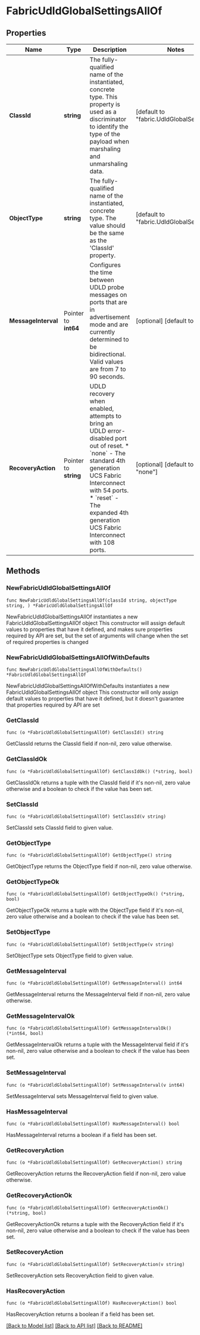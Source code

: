 # FabricUdldGlobalSettingsAllOf

## Properties

Name | Type | Description | Notes
------------ | ------------- | ------------- | -------------
**ClassId** | **string** | The fully-qualified name of the instantiated, concrete type. This property is used as a discriminator to identify the type of the payload when marshaling and unmarshaling data. | [default to "fabric.UdldGlobalSettings"]
**ObjectType** | **string** | The fully-qualified name of the instantiated, concrete type. The value should be the same as the &#39;ClassId&#39; property. | [default to "fabric.UdldGlobalSettings"]
**MessageInterval** | Pointer to **int64** | Configures the time between UDLD probe messages on ports that are in advertisement mode and are currently determined to be bidirectional. Valid values are from 7 to 90 seconds. | [optional] [default to 15]
**RecoveryAction** | Pointer to **string** | UDLD recovery when enabled, attempts to bring an UDLD error-disabled port out of reset. * &#x60;none&#x60; - The standard 4th generation UCS Fabric Interconnect with 54 ports. * &#x60;reset&#x60; - The expanded 4th generation UCS Fabric Interconnect with 108 ports. | [optional] [default to "none"]

## Methods

### NewFabricUdldGlobalSettingsAllOf

`func NewFabricUdldGlobalSettingsAllOf(classId string, objectType string, ) *FabricUdldGlobalSettingsAllOf`

NewFabricUdldGlobalSettingsAllOf instantiates a new FabricUdldGlobalSettingsAllOf object
This constructor will assign default values to properties that have it defined,
and makes sure properties required by API are set, but the set of arguments
will change when the set of required properties is changed

### NewFabricUdldGlobalSettingsAllOfWithDefaults

`func NewFabricUdldGlobalSettingsAllOfWithDefaults() *FabricUdldGlobalSettingsAllOf`

NewFabricUdldGlobalSettingsAllOfWithDefaults instantiates a new FabricUdldGlobalSettingsAllOf object
This constructor will only assign default values to properties that have it defined,
but it doesn't guarantee that properties required by API are set

### GetClassId

`func (o *FabricUdldGlobalSettingsAllOf) GetClassId() string`

GetClassId returns the ClassId field if non-nil, zero value otherwise.

### GetClassIdOk

`func (o *FabricUdldGlobalSettingsAllOf) GetClassIdOk() (*string, bool)`

GetClassIdOk returns a tuple with the ClassId field if it's non-nil, zero value otherwise
and a boolean to check if the value has been set.

### SetClassId

`func (o *FabricUdldGlobalSettingsAllOf) SetClassId(v string)`

SetClassId sets ClassId field to given value.


### GetObjectType

`func (o *FabricUdldGlobalSettingsAllOf) GetObjectType() string`

GetObjectType returns the ObjectType field if non-nil, zero value otherwise.

### GetObjectTypeOk

`func (o *FabricUdldGlobalSettingsAllOf) GetObjectTypeOk() (*string, bool)`

GetObjectTypeOk returns a tuple with the ObjectType field if it's non-nil, zero value otherwise
and a boolean to check if the value has been set.

### SetObjectType

`func (o *FabricUdldGlobalSettingsAllOf) SetObjectType(v string)`

SetObjectType sets ObjectType field to given value.


### GetMessageInterval

`func (o *FabricUdldGlobalSettingsAllOf) GetMessageInterval() int64`

GetMessageInterval returns the MessageInterval field if non-nil, zero value otherwise.

### GetMessageIntervalOk

`func (o *FabricUdldGlobalSettingsAllOf) GetMessageIntervalOk() (*int64, bool)`

GetMessageIntervalOk returns a tuple with the MessageInterval field if it's non-nil, zero value otherwise
and a boolean to check if the value has been set.

### SetMessageInterval

`func (o *FabricUdldGlobalSettingsAllOf) SetMessageInterval(v int64)`

SetMessageInterval sets MessageInterval field to given value.

### HasMessageInterval

`func (o *FabricUdldGlobalSettingsAllOf) HasMessageInterval() bool`

HasMessageInterval returns a boolean if a field has been set.

### GetRecoveryAction

`func (o *FabricUdldGlobalSettingsAllOf) GetRecoveryAction() string`

GetRecoveryAction returns the RecoveryAction field if non-nil, zero value otherwise.

### GetRecoveryActionOk

`func (o *FabricUdldGlobalSettingsAllOf) GetRecoveryActionOk() (*string, bool)`

GetRecoveryActionOk returns a tuple with the RecoveryAction field if it's non-nil, zero value otherwise
and a boolean to check if the value has been set.

### SetRecoveryAction

`func (o *FabricUdldGlobalSettingsAllOf) SetRecoveryAction(v string)`

SetRecoveryAction sets RecoveryAction field to given value.

### HasRecoveryAction

`func (o *FabricUdldGlobalSettingsAllOf) HasRecoveryAction() bool`

HasRecoveryAction returns a boolean if a field has been set.


[[Back to Model list]](../README.md#documentation-for-models) [[Back to API list]](../README.md#documentation-for-api-endpoints) [[Back to README]](../README.md)


